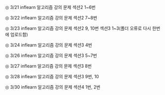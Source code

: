 ◎ 3/21
inflearn 알고리즘 강의 문제 섹션2 1~6번

◎ 3/22
inflearn 알고리즘 강의 문제 섹션2 7~8번

◎ 3/23
inflearn 알고리즘 강의 문제 섹션2 9, 10번
섹션3 1~3(폴더 오류로 다시 한번에 업로드함)

◎ 3/24
inflearn 알고리즘 강의 문제 섹션3 4번

◎ 3/26
inflearn 알고리즘 강의 문제 섹션3 5~7번

◎ 3/27
inflearn 알고리즘 강의 문제 섹션3 8번

◎ 3/28
inflearn 알고리즘 강의 문제 섹션3 9번, 10

◎ 3/30
inflearn 알고리즘 강의 문제 섹션4 1번, 2번
